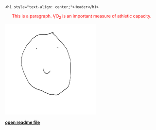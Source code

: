 <!DOCTYPE html>
<html>
<body>

	<h1 style="text-align: center;">Header</h1>

<span style="color:red">
	<p style="text-align: center;" title="Tooltip">This is a paragraph. &#x1E7E;O<sub>2</sub> is an important measure of athletic capacity.</p>
</span>

<img src="sitesubfolder/Smile.png" width="300" height="300">

<a style="font-weight:bold" href="sitesubfolder/readme.md" target="_blank">open readme file</a>

</body>
</html>





[//]: # (Need a Centred Title, Picture, Colour text, hyperlink to readme.md)
